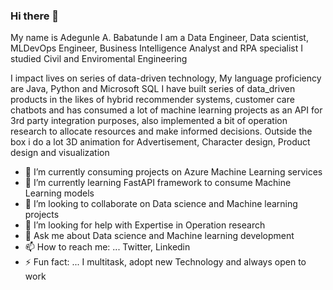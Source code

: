 ### Hi there 👋
My name is Adegunle A. Babatunde I am a Data Engineer, Data scientist, MLDevOps Engineer, Business Intelligence Analyst and RPA specialist
I studied Civil and Enviromental Engineering

I impact lives on series of data-driven technology, My language proficiency are Java, Python and Microsoft SQL
I have built series of data_driven products in the likes of hybrid recommender systems, customer care chatbots and has consumed a lot of machine learning projects as an API for 3rd party integration purposes, also implemented a bit of operation research to allocate resources and make informed decisions. Outside the box i do a lot 3D animation for Advertisement, Character design, Product design and visualization
 

- 🔭 I’m currently consuming projects on Azure Machine Learning services
- 🌱 I’m currently learning FastAPI framework to consume Machine Learning models
- 👯 I’m looking to collaborate on Data science and Machine learning projects
- 🤔 I’m looking for help with Expertise in Operation research
- 💬 Ask me about Data science and Machine learning development
- 📫 How to reach me: ... Twitter, Linkedin
- ⚡ Fun fact: ... I multitask, adopt new Technology and always open to work

